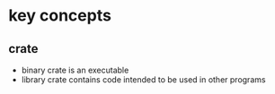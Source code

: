 # key concepts

## crate

- binary crate is an executable
- library crate contains code intended to be used in other programs
